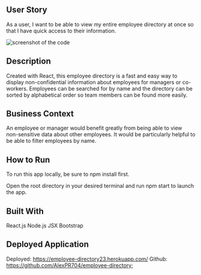 ## User Story

As a user, I want to be able to view my entire employee directory at once so that I have quick access to their information.

![screenshot of the code](Images/gif.gif)

## Description

Created with React, this employee directory is a fast and easy way to display non-confidential information about employees for managers or co-workers. Employees can be searched for by name and the directory can be sorted by alphabetical order so team members can be found more easily.

## Business Context

An employee or manager would benefit greatly from being able to view non-sensitive data about other employees. It would be particularly helpful to be able to filter employees by name.

## How to Run

To run this app locally, be sure to npm install first.

Open the root directory in your desired terminal and run npm start to launch the app.

## Built With
React.js
Node.js
JSX
Bootstrap

## Deployed Application
Deployed: https://employee-directory23.herokuapp.com/
Github: https://github.com/AlexPR704/employee-directory;
